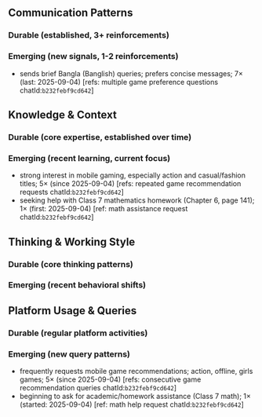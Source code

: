 ## Communication Patterns
### Durable (established, 3+ reinforcements)

### Emerging (new signals, 1-2 reinforcements)
- sends brief Bangla (Banglish) queries; prefers concise messages; 7× (last: 2025-09-04) [refs: multiple game preference questions chatId:`b232febf9cd642`]

## Knowledge & Context
### Durable (core expertise, established over time)

### Emerging (recent learning, current focus)
- strong interest in mobile gaming, especially action and casual/fashion titles; 5× (since 2025-09-04) [refs: repeated game recommendation requests chatId:`b232febf9cd642`]
- seeking help with Class 7 mathematics homework (Chapter 6, page 141); 1× (first: 2025-09-04) [ref: math assistance request chatId:`b232febf9cd642`]

## Thinking & Working Style
### Durable (core thinking patterns)

### Emerging (recent behavioral shifts)

## Platform Usage & Queries
### Durable (regular platform activities)

### Emerging (new query patterns)
- frequently requests mobile game recommendations; action, offline, girls games; 5× (since 2025-09-04) [refs: consecutive game recommendation queries chatId:`b232febf9cd642`]
- beginning to ask for academic/homework assistance (Class 7 math); 1× (started: 2025-09-04) [ref: math help request chatId:`b232febf9cd642`]